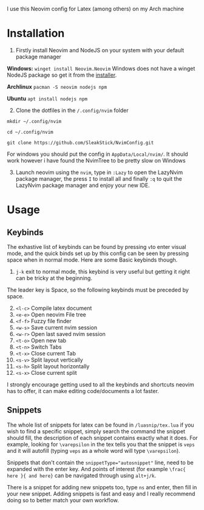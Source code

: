 I use this Neovim config for Latex (among others) on my Arch machine

# Installation

1. Firstly install Neovim and NodeJS on your system with your default package manager
 
  **Windows:** `winget install Neovim.Neovim` Windows does not have a winget NodeJS package so get it from the [installer](https://nodejs.org/en/#home-downloadhead).

   **Archlinux** `pacman -S neovim nodejs npm`

  **Ubuntu** `apt install nodejs npm`

2. Clone the dotfiles in the `/.config/nvim` folder

`mkdir ~/.config/nvim`

`cd ~/.config/nvim`

`git clone https://github.com/SleakStick/NvimConfig.git`

For windows you should put the config in `AppData/Local/nvim/`. It should work however i have found the NvimTree to be pretty slow on Windows

3. Launch neovim using the `nvim`, type in `:Lazy` to open the LazyNvim package manager, the press `I` to install all and finally `:q` to quit the LazyNvim package manager and enjoy your new IDE.

# Usage

## Keybinds

The exhastive list of keybinds can be found by pressing `v`to enter visual mode, and the quick binds set up by this config can be seen by pressing space when in normal mode. Here are some Basic keybinds though.
1. `j-k` exit to normal mode, this keybind is very useful but getting it right can be tricky at the beginning.
   
The leader key is Space, so the following keybinds must be preceded by space.

2. `<l-c>` Compile latex document
3. `<e-e>` Open neovim File tree
4. `<f-f>` Fuzzy file finder
5. `<w-s>` Save current nvim session
6. `<w-r>` Open last saved nvim session
7. `<t-o>` Open new tab
8. `<t-n>` Switch Tabs
9. `<t-x>` Close current Tab
10. `<s-v>` Split layout vertically
11. `<s-h>` Split layout horizontally
12. `<s-x>` Close current split

I strongly encourage getting used to all the keybinds and shortcuts neovim has to offer, it can make editing code/documents a lot faster.

## Snippets

The whole list of snippets for latex can be found in `/luasnip/tex.lua` if you wish to find a specific snippet, simply search the command the snippet should fill, the description of each snippet contains exactly what it does. For example, looking for `\varepsilon` in the tex tells you that the snippet is `veps` and it will autofill (typing `veps` as a whole word will type `\varepsilon`).

Snippets that don't contain the `snippetType="autosnippet"` line, need to be expanded with the enter key. And points of interest (for example `\frac{ here }{ and here}` can be navigated through using `alt+j/k`.

There is a snippet for adding new snippets too, type `ns` and enter, then fill in your new snippet. Adding snippets is fast and easy and I really recommend doing so to better match your own workflow.

